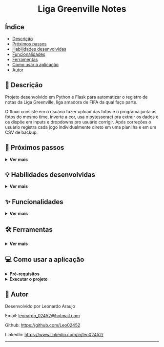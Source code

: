 <h1 align="center">Liga Greenville Notes</h1>

## Índice

- [Descrição](#page_facing_up-descrição)
- [Próximos passos](#construction-próximos-passos)
- [Habilidades desenvolvidas](#bulb-habilidades-desenvolvidas)
- [Funcionalidades](#sparkles-funcionalidades)
- [Ferramentas](#hammer_and_wrench-ferramentas)
- [Como usar a aplicação](#computer-como-usar-a-aplicação)
- [Autor](#memo-autor)


## :page_facing_up: Descrição

Projeto desenvolvido em Python e Flask para automatizar o registro de notas da Liga Greenville, liga amadora de FIFA da qual faço parte.

O fluxo consiste em o usuário fazer upload das fotos e o programa junta as fotos do mesmo time, inverte a cor, usa o pytesseract pra extrair os dados e os dispõe em inputs e dropdowns pro usuário corrigir. Após correções o usuário registra cada jogo individualmente direto em uma planilha e em um CSV de backup.

## :construction: Próximos passos
<details>
  <summary><strong>Ver mais</strong></summary>

- [ ] Fazer deploy da aplicação
</details>


## :bulb: Habilidades desenvolvidas
<details>
  <summary><strong>Ver mais</strong></summary>

- Criar aplicação única do zero

- Criar aplicação com Flask

- Utilizar Jinja2

- Utilizar Python

- Utilizar Pytesseract

</details>


## :sparkles: Funcionalidades
<details>
  <summary><strong>Ver mais</strong></summary>

:heavy_check_mark: Fazer upload de fotos dos jogos

:heavy_check_mark: Corrigir dados de jogadores

:heavy_check_mark: Salvar jogo direto na planilha

:heavy_check_mark: Salvar jogo em CSV
</details>


## :hammer_and_wrench: Ferramentas
<details>
  <summary><strong>Ver mais</strong></summary>

* [Python](https://www.python.org/py) para desenvolver
* [Pytesseract](https://pypi.org/project/pytesseract/) para extrair dados das imagens
* [Pillow](https://pypi.org/project/Pillow/) para lidar com imagens, como combinação de duas imagens e inversão de cores
* [Flask](https://flask.palletsprojects.com/en/2.3.x/) para desenvolver aplicação web
* [Gspread](https://docs.gspread.org/en/latest/) para fazer integração com Google Planilhas
</details>


## :computer: Como usar a aplicação
<details>
  <summary><strong>Pré-requisitos</strong></summary>

Antes de começar, você vai precisar ter instalado em sua máquina as seguintes ferramentas:

- [Python](https://www.python.org/py)
- [Git](https://git-scm.com)
</details>

<details>
  <summary><strong>Executar o projeto</strong></summary>
1 - Clone esse repositório para sua máquina com o seguinte comando:

```
 git clone git@github.com:Leo02452/liga-greenville-notes.git
```

2 - Entre na pasta criada:

```
 cd liga-greenville-notes
```

3 - Crie um ambiente virtual se quiser:

```
 python3 -m venv .venv && source .venv/bin/activate
```

4 - Instale as dependências:

```
 python3 -m pip install -r requirements.txt
```

5 - Execute a aplicação:

```
 export FLASK_APP=api/app.py && flask run --reload
```

6 - Acesse em seu navegador o endereço `127.0.0.1:5000` 
</details>


## :memo: Autor

Desenvolvido por Leonardo Araujo

Email: leonardo_02452@hotmail.com

Github: https://github.com/Leo02452

LinkedIn: https://www.linkedin.com/in/leo02452/

---